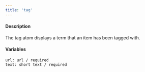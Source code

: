 ```yaml
---
title: 'tag'
---
```

#### Description
The tag atom displays a term that an item has been tagged with.

#### Variables
~~~
url: url / required
text: short text / required
~~~

